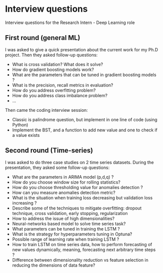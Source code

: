 # Interview questions
Interview questions for the Research Intern - Deep Learning role

## First round (general ML)
I was asked to give a quick presentation about the current work for my Ph.D project. Then they asked follow-up questions:
- What is cross validation? What does it solve?
- How do gradient boosting models work?
- What are the parameters that can be tuned in gradient boosting models ?
- What is the precision, recall metrics in evaluation?
- How do you address overfitting problem?
- How do you address class imbalance problem?
- ...

Then came the coding interview session:
- Classic is palindrome question, but implement in one line of code (using Python)
- Implement the BST, and a function to add new value and one to check if a value exists

## Second round (Time-series)

I was asked to do three case studies on 2 time series datasets. During the presentation, they asked some follow-up questions:
- What are the parameters in ARIMA model (p,d,q) ?
- How do you choose window size for rolling statistics?
- How do you choose thresholding value for anomalies detection ?
- How can you measure anomalies detection metric?
- What is the situation when training loss decreasing but validation loss increasing ?
- Describe some of the techniques to mitigate overfitting: dropout technique, cross validation, early stopping, regularization
- How to address the issue of high dimensionalities?
- Neural-networks based model to solve time series task?
- What parameters can be tuned in training the LSTM ?
- What is the strategy for hyperparameters tuning in Optuna?
- Possible range of learning rate when training LSTM ?
- How to train LSTM on time series data, how to perform forecasting of new values dynamically, meaning, forecasting next arbitrary time steps ?
- Difference between dimensionality reduction vs feature selection in reducing the dimensions of data feature?
